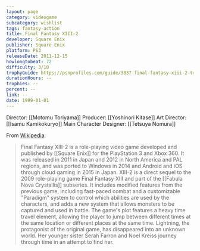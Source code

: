 ```yaml
---
layout: page
category: videogame
subcategory: wishlist
tags: fantasy-action
title: Final Fantasy XIII-2
developer: Square Enix
publisher: Square Enix
platform: PS3
releaseDate: 2011-12-15
howlongtobeat: 72
difficulty: 3/10
trophyGuide: https://psnprofiles.com/guide/3837-final-fantasy-xiii-2-trophy-guide
durationHours: --
trophies: --
percent: --
link: --
date: 1999-01-01
---
```


Director: [[Motomu Toriyama]]
Producer: [[Yoshinori Kitase]]
Art Director: [[Isamu Kamikokuryo]]
Main Character Designer: [[Tetsuya Nomura]]

From [Wikipedia](https://en.wikipedia.org/wiki/Final_Fantasy_XIII-2):

> Final Fantasy XIII-2 is a role-playing video game developed and published by [[Square Enix]] for the PlayStation 3 and Xbox 360. It was released in 2011 in Japan and 2012 in North America and PAL regions, and was ported to Windows in 2014 and Android and iOS through cloud gaming in 2015 in Japan. XIII-2 is a direct sequel to the 2009 role-playing game Final Fantasy XIII and part of the [[Fabula Nova Crystallis]] subseries. It includes modified features from the previous game, including fast-paced combat and a customizable "Paradigm" system to control which abilities are used by the characters, and adds a new system that allows monsters to be captured and used in battle. The game's plot features a heavy time travel element, allowing the player to jump between different times at the same location or different places at the same time. Lightning, the protagonist of the original game, has disappeared into an unknown world. Her younger sister Serah Farron and Noel Kreiss journey through time in an attempt to find her.
